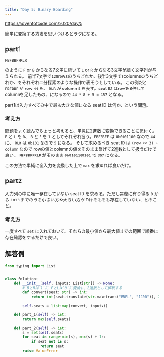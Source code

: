 ```yaml
---
title: "Day 5: Binary Boarding"
---
```


https://adventofcode.com/2020/day/5

簡単に変換する方法を思いつけるとラクになる。


## part1

```
FBFBBFFRLR
```

のように `F` or `B` からなる7文字に続いて `L` or `R` からなる3文字が続く文字列が与えられる。
前半7文字で`128`rowsのうちどれか、後半3文字で`8`columnsのうちどれか、をそれぞれ二分探索のような操作で表そうとしている。
この例だと `FBFBBF` が row `44` を、 `RLR` が column `5` を表す。seat ID はrowを8倍してcolumnを足したもの、になるので `44 * 8 + 5 = 357` となる。

part1は入力すべての中で最も大きな値になる seat ID は何か、という問題。


### 考え方

問題をよく読んでちょっと考えると、単純に2進数に変換できることに気付く。
`F` と `L` を `0`、 `B` と `R` を `1` としてそれぞれ扱う。`FBFBBFF` は `0b0101100` なので `44` に、 `RLR` は `0b101` なので `5` になる。
そして求めるべき seat ID は `(row << 3) + column` なので rowの値とcolumnの値をそのまま繋げて2進数として扱うだけで良い。 `FBFBBFFRLR` がそのまま `0b0101100101` で `357` になる。

この方法で単純に全入力を変換した上で `max` を求めれば良いだけ。


## part2

入力列の中に唯一存在していない seat ID を求める。ただし実際に有り得る `0` から `1023` までのうち小さい方や大きい方のIDはそもそも存在していない、とのこと。


### 考え方

一度すべて `set` に入れておいて、それらの最小値から最大値までの範囲で順番に存在確認をするだけで良い。


## 解答例

```python
from typing import List


class Solution:
    def __init__(self, inputs: List[str]) -> None:
        # BとRは`1`に FとLは`0`に変換し、2進数として解釈する
        def convert(seat: str) -> int:
            return int(seat.translate(str.maketrans("BRFL", "1100")), 2)

        self.seats = list(map(convert, inputs))

    def part_1(self) -> int:
        return max(self.seats)

    def part_2(self) -> int:
        s = set(self.seats)
        for seat in range(min(s), max(s) + 1):
            if seat not in s:
                return seat
        raise ValueError
```
